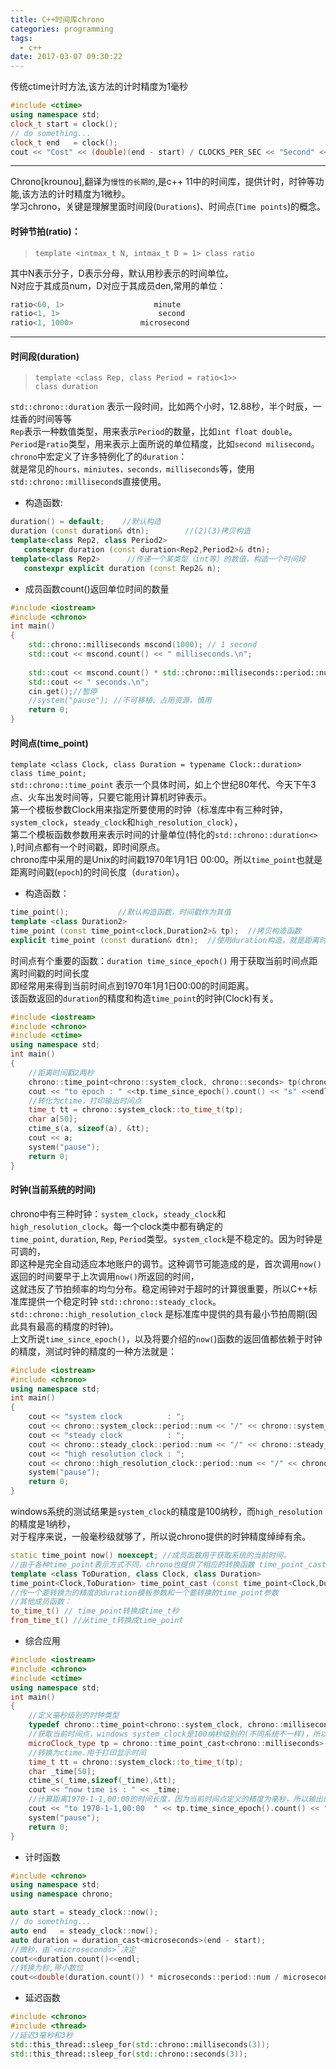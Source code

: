 ```yaml
---
title: C++时间库chrono
categories: programming
tags:
  - c++
date: 2017-03-07 09:30:22
---
```


传统ctime计时方法,该方法的计时精度为1毫秒    
```c++
#include <ctime>
using namespace std;
clock_t start = clock();
// do something...
clock_t end   = clock();
cout << "Cost" << (double)(end - start) / CLOCKS_PER_SEC << "Second" << endl;
```
<!-- more -->
---

<!-- ################################################ -->
Chrono[kroʊnoʊ],翻译为`慢性的长期的`,是c++ 11中的时间库，提供计时，时钟等功能,该方法的计时精度为1微秒。     
学习chrono，关键是理解里面时间段(`Durations`)、时间点(`Time points`)的概念。    
#### 时钟节拍(ratio)：
>`template <intmax_t N, intmax_t D = 1> class ratio`    

其中N表示分子，D表示分母，默认用秒表示的时间单位。     
N对应于其成员num，D对应于其成员den,常用的单位：    
```c++
ratio<60, 1>                    minute
ratio<1, 1>                      second
ratio<1, 1000>               microsecond
```
---
#### 时间段(duration)
>`template <class Rep, class Period = ratio<1>>`    
`class duration`   

`std::chrono::duration` 表示一段时间，比如两个小时，12.88秒，半个时辰，一炷香的时间等等    
`Rep`表示一种数值类型，用来表示`Period`的数量，比如`int float double`。    
`Period`是`ratio`类型，用来表示上面所说的单位精度，比如`second milisecond`。    
`chrono`中宏定义了许多特例化了的`duration`：    
就是常见的`hours，miniutes，seconds，milliseconds`等，使用`std::chrono::millisecond`s直接使用。    
* 构造函数: 
```c++
duration() = default;    //默认构造  
duration (const duration& dtn);        //(2)(3)拷贝构造  
template<class Rep2, class Period2>  
   constexpr duration (const duration<Rep2,Period2>& dtn);  
template<class Rep2>      //传递一个某类型（int等）的数值，构造一个时间段     
   constexpr explicit duration (const Rep2& n);  
```
* 成员函数count()返回单位时间的数量   
```c++
#include <iostream>  
#include <chrono>  
int main()  
{  
    std::chrono::milliseconds mscond(1000); // 1 second  
    std::cout << mscond.count() << " milliseconds.\n";  
  
    std::cout << mscond.count() * std::chrono::milliseconds::period::num /std::chrono::milliseconds::period::den;  
    std::cout << " seconds.\n";  
    cin.get();//暂停
    //system("pause"); //不可移植、占用资源，慎用  
    return 0;  
} 
```
#### 时间点(time_point)
`template <class Clock, class Duration = typename Clock::duration>`    
`class time_point;`    
`std::chrono::time_point` 表示一个具体时间，如上个世纪80年代、今天下午3点、火车出发时间等，只要它能用计算机时钟表示。      
第一个模板参数Clock用来指定所要使用的时钟（标准库中有三种时钟，`system_clock`，`steady_clock`和`high_resolution_clock`），      
第二个模板函数参数用来表示时间的计量单位(特化的`std::chrono::duration<>` ),时间点都有一个时间戳，即时间原点。    
chrono库中采用的是Unix的时间戳1970年1月1日 00:00。所以`time_point`也就是距离时间戳(`epoch`)的时间长度（`duration`）。    
* 构造函数：
```c++
time_point();           //默认构造函数，时间戳作为其值
template <class Duration2>
time_point (const time_point<clock,Duration2>& tp);  //拷贝构造函数
explicit time_point (const duration& dtn);  //使用duration构造，就是距离时间戳的时间长度
```
时间点有个重要的函数：`duration time_since_epoch()`  用于获取当前时间点距离时间戳的时间长度       
即经常用来得到当前时间点到1970年1月1日00:00的时间距离。    
该函数返回的`duration`的精度和构造`time_point`的时钟(Clock)有关。      
```c++
#include <iostream>  
#include <chrono>  
#include <ctime>  
using namespace std;  
int main()  
{  
    //距离时间戳2两秒  
    chrono::time_point<chrono::system_clock, chrono::seconds> tp(chrono::seconds(2));  
    cout << "to epoch : " <<tp.time_since_epoch().count() << "s" <<endl;  
    //转化为ctime，打印输出时间点  
    time_t tt = chrono::system_clock::to_time_t(tp);  
    char a[50];  
    ctime_s(a, sizeof(a), &tt);  
    cout << a;  
    system("pause");  
    return 0;  
} 
```
#### 时钟(当前系统的时间)
chrono中有三种时钟：`system_clock`，`steady_clock`和`high_resolution_clock`。每一个clock类中都有确定的    
`time_point`, `duration`, `Rep`, `Period`类型。`system_clock`是不稳定的。因为时钟是可调的，    
即这种是完全自动适应本地账户的调节。这种调节可能造成的是，首次调用`now()`返回的时间要早于上次调用`now()`所返回的时间，        
这就违反了节拍频率的均匀分布。稳定闹钟对于超时的计算很重要，所以C++标准库提供一个稳定时钟 `std::chrono::steady_clock`。   `std::chrono::high_resolution_clock` 是标准库中提供的具有最小节拍周期(因此具有最高的精度的时钟)。    
上文所说`time_since_epoch()`，以及将要介绍的`now(`)函数的返回值都依赖于时钟的精度，测试时钟的精度的一种方法就是：    
```c++
#include <iostream>  
#include <chrono>  
using namespace std;  
int main()  
{  
    cout << "system clock          : ";  
    cout << chrono::system_clock::period::num << "/" << chrono::system_clock::period::den << "s" << endl;  
    cout << "steady clock          : ";  
    cout << chrono::steady_clock::period::num << "/" << chrono::steady_clock::period::den << "s" << endl;  
    cout << "high resolution clock : ";  
    cout << chrono::high_resolution_clock::period::num << "/" << chrono::high_resolution_clock::period::den << "s" << endl;  
    system("pause");  
    return 0;  
}
```
windows系统的测试结果是`system_clock`的精度是100纳秒，而`high_resolution`的精度是1纳秒，    
对于程序来说，一般毫秒级就够了，所以说chrono提供的时钟精度绰绰有余。    
```c++
static time_point now() noexcept; //成员函数用于获取系统的当前时间。   
//由于各种time_point表示方式不同，chrono也提供了相应的转换函数 time_point_cast。
template <class ToDuration, class Clock, class Duration>
time_point<Clock,ToDuration> time_point_cast (const time_point<Clock,Duration>& tp);
//传一个要转换为的精度的duration模板参数和一个要转换的time_point参数
//其他成员函数：
to_time_t() // time_point转换成time_t秒
from_time_t() //从time_t转换成time_point
```

* 综合应用
```c++
#include <iostream>  
#include <chrono>  
#include <ctime>  
using namespace std;  
int main()  
{  
    //定义毫秒级别的时钟类型  
    typedef chrono::time_point<chrono::system_clock, chrono::milliseconds> microClock_type;  
    //获取当前时间点，windows system_clock是100纳秒级别的(不同系统不一样)，所以要转换  
    microClock_type tp = chrono::time_point_cast<chrono::milliseconds>(chrono::system_clock::now());  
    //转换为ctime.用于打印显示时间  
    time_t tt = chrono::system_clock::to_time_t(tp);  
    char _time[50];  
    ctime_s(_time,sizeof(_time),&tt);  
    cout << "now time is : " << _time;  
    //计算距离1970-1-1,00:00的时间长度，因为当前时间点定义的精度为毫秒，所以输出的是毫秒  
    cout << "to 1970-1-1,00:00  " << tp.time_since_epoch().count() << "ms" << endl;  
    system("pause");  
    return 0;  
}  
```
* 计时函数      
```c++
#include <chrono>   
using namespace std;
using namespace chrono;

auto start = steady_clock::now();
// do something...
auto end   = steady_clock::now();
auto duration = duration_cast<microseconds>(end - start);
//微秒，由`<microseconds>`决定
cout<<duration.count()<<endl;
//转换为秒,带小数位
cout<<double(duration.count()) * microseconds::period::num / microseconds::period::den<<endl;


```

* 延迟函数   
```c++
#include <chrono>  
#include <thread>
//延迟3毫秒和3秒
std::this_thread::sleep_for(std::chrono::milliseconds(3));
std::this_thread::sleep_for(std::chrono::seconds(3));
```
